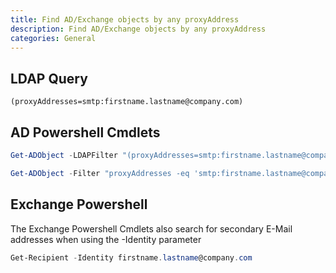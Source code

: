 ```yaml
---
title: Find AD/Exchange objects by any proxyAddress
description: Find AD/Exchange objects by any proxyAddress
categories: General
---
```


## LDAP Query
```
(proxyAddresses=smtp:firstname.lastname@company.com)
```

## AD Powershell Cmdlets
```powershell
Get-ADObject -LDAPFilter "(proxyAddresses=smtp:firstname.lastname@company.com)"
```
```powershell
Get-ADObject -Filter "proxyAddresses -eq 'smtp:firstname.lastname@company.com'"
```

## Exchange Powershell
The Exchange Powershell Cmdlets also search for secondary E-Mail addresses when using the -Identity parameter
```powershell
Get-Recipient -Identity firstname.lastname@company.com
```
